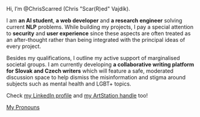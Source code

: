 Hi, I’m @ChrisScarred (Chris "Scar(R)ed" Vajdík).

I am **an AI student**, **a web developer** and **a research engineer** solving current **NLP** problems. While building my projects, I pay a special attention to **security** and **user experience** since these aspects are often treated as an after-thought rather than being integrated with the principal ideas of every project.

Besides my qualifications, I outline my active support of marginalised societal groups. I am currently developing **a collaborative writing platform for Slovak and Czech writers** which will feature a safe, moderated discussion space to help dismiss the misinformation and stigma around subjects such as mental health and LGBT+ topics.

Check [my LinkedIn profile](https://www.linkedin.com/in/chris-vajdik/ "Chris' LinkedIn Profile") and [my ArtStation handle](https://www.artstation.com/chris_scar-r-ed/profile "Chris' ArtStation Handle") too!

[My Pronouns](https://en.pronouns.page/@Scar_r_ed)
